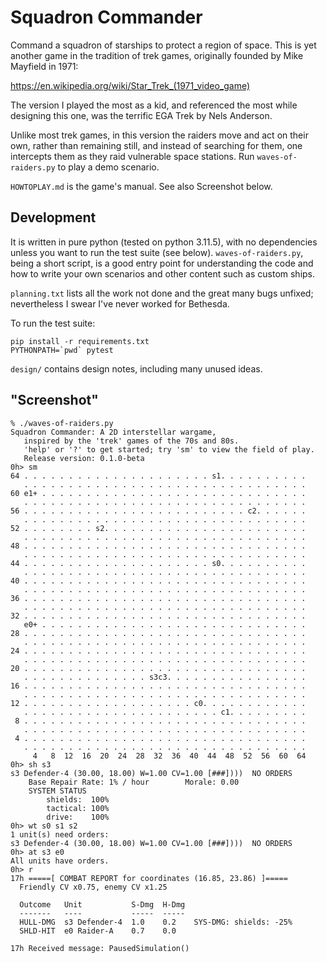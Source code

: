 Squadron Commander
==================

Command a squadron of starships to protect a region of space. This is yet
another game in the tradition of trek games, originally founded by Mike
Mayfield in 1971:

https://en.wikipedia.org/wiki/Star_Trek_(1971_video_game)

The version I played the most as a kid, and referenced the most while designing
this one, was the terrific EGA Trek by Nels Anderson.

Unlike most trek games, in this version the raiders move and act on their own,
rather than remaining still, and instead of searching for them, one intercepts
them as they raid vulnerable space stations. Run `waves-of-raiders.py` to play
a demo scenario.

`HOWTOPLAY.md` is the game's manual. See also Screenshot below.

Development
-----------

It is written in pure python (tested on python 3.11.5), with no dependencies
unless you want to run the test suite (see below). `waves-of-raiders.py`, being
a short script, is a good entry point for understanding the code and how to
write your own scenarios and other content such as custom ships.

`planning.txt` lists all the work not done and the great many bugs unfixed;
nevertheless I swear I've never worked for Bethesda.

To run the test suite:

```
pip install -r requirements.txt
PYTHONPATH=`pwd` pytest
```

`design/` contains design notes, including many unused ideas.

"Screenshot"
------------

```
% ./waves-of-raiders.py
Squadron Commander: A 2D interstellar wargame,
   inspired by the 'trek' games of the 70s and 80s.
   'help' or '?' to get started; try 'sm' to view the field of play.
   Release version: 0.1.0-beta
0h> sm
64 . . . . . . . . . . . . . . . . . . . . . s1. . . . . . . . . .
   . . . . . . . . . . . . . . . . . . . . . . . . . . . . . . . .
60 e1+ . . . . . . . . . . . . . . . . . . . . . . . . . . . . . .
   . . . . . . . . . . . . . . . . . . . . . . . . . . . . . . . .
56 . . . . . . . . . . . . . . . . . . . . . . . . . c2. . . . . .
   . . . . . . . . . . . . . . . . . . . . . . . . . . . . . . . .
52 . . . . . . . . s2. . . . . . . . . . . . . . . . . . . . . . .
   . . . . . . . . . . . . . . . . . . . . . . . . . . . . . . . .
48 . . . . . . . . . . . . . . . . . . . . . . . . . . . . . . . .
   . . . . . . . . . . . . . . . . . . . . . . . . . . . . . . . .
44 . . . . . . . . . . . . . . . . . . . . . s0. . . . . . . . . .
   . . . . . . . . . . . . . . . . . . . . . . . . . . . . . . . .
40 . . . . . . . . . . . . . . . . . . . . . . . . . . . . . . . .
   . . . . . . . . . . . . . . . . . . . . . . . . . . . . . . . .
36 . . . . . . . . . . . . . . . . . . . . . . . . . . . . . . . .
   . . . . . . . . . . . . . . . . . . . . . . . . . . . . . . . .
32 . . . . . . . . . . . . . . . . . . . . . . . . . . . . . . . .
   e0+ . . . . . . . . . . . . . . . . . . . . . . . . . . . . . .
28 . . . . . . . . . . . . . . . . . . . . . . . . . . . . . . . .
   . . . . . . . . . . . . . . . . . . . . . . . . . . . . . . . .
24 . . . . . . . . . . . . . . . . . . . . . . . . . . . . . . . .
   . . . . . . . . . . . . . . . . . . . . . . . . . . . . . . . .
20 . . . . . . . . . . . . . . . . . . . . . . . . . . . . . . . .
   . . . . . . . . . . . . . . s3c3. . . . . . . . . . . . . . . .
16 . . . . . . . . . . . . . . . . . . . . . . . . . . . . . . . .
   . . . . . . . . . . . . . . . . . . . . . . . . . . . . . . . .
12 . . . . . . . . . . . . . . . . . . . c0. . . . . . . . . . . .
   . . . . . . . . . . . . . . . . . . . . . . c1. . . . . . . . .
 8 . . . . . . . . . . . . . . . . . . . . . . . . . . . . . . . .
   . . . . . . . . . . . . . . . . . . . . . . . . . . . . . . . .
 4 . . . . . . . . . . . . . . . . . . . . . . . . . . . . . . . .
   . . . . . . . . . . . . . . . . . . . . . . . . . . . . . . . .
     4   8  12  16  20  24  28  32  36  40  44  48  52  56  60  64
0h> sh s3
s3 Defender-4 (30.00, 18.00) W=1.00 CV=1.00 [###])))  NO ORDERS
    Base Repair Rate: 1% / hour        Morale: 0.00
    SYSTEM STATUS
        shields:  100%
        tactical: 100%
        drive:    100%
0h> wt s0 s1 s2
1 unit(s) need orders:
s3 Defender-4 (30.00, 18.00) W=1.00 CV=1.00 [###])))  NO ORDERS
0h> at s3 e0
All units have orders.
0h> r
17h =====[ COMBAT REPORT for coordinates (16.85, 23.86) ]=====
  Friendly CV x0.75, enemy CV x1.25

  Outcome   Unit           S-Dmg  H-Dmg
  -------   ----           -----  -----
  HULL-DMG  s3 Defender-4  1.0    0.2    SYS-DMG: shields: -25%
  SHLD-HIT  e0 Raider-A    0.7    0.0

17h Received message: PausedSimulation()
```
